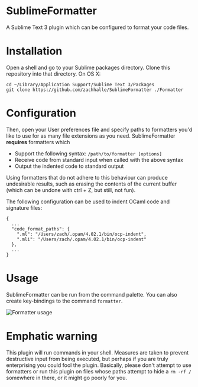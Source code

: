# SublimeFormatter
A Sublime Text 3 plugin which can be configured to format your code files.

# Installation
Open a shell and go to your Sublime packages directory. Clone this repository into that directory. On OS X:

    cd ~/Library/Application Support/Sublime Text 3/Packages
    git clone https://github.com/zachhalle/SublimeFormatter ./Formatter

# Configuration

Then, open your User preferences file and specify paths to formatters you'd like to use for as many file extensions
as you need. SublimeFormatter **requires** formatters which

* Support the following syntax: `/path/to/formatter [options]`
* Receive code from standard input when called with the above syntax
* Output the indented code to standard output

Using formatters that do not adhere to this behaviour can produce undesirable results, such as erasing the contents of the current buffer (which can be undone with ctrl + Z, but still, not fun).

The following configuration can be used to indent OCaml code and signature files:

    {
      ...
      "code_format_paths": {
        ".ml": "/Users/zach/.opam/4.02.1/bin/ocp-indent",
        ".mli": "/Users/zach/.opam/4.02.1/bin/ocp-indent"
      },
      ...
    }

# Usage

SublimeFormatter can be run from the command palette. You can also create key-bindings to the command `formatter`.

![Formatter usage](http://i.imgur.com/9p3YXVc.png)

# Emphatic warning

This plugin will run commands in your shell. Measures are taken to prevent destructive input from being executed, but perhaps if you are truly enterprising you could fool the plugin. Basically, please don't attempt to use formatters or run this plugin on files whose paths attempt to hide a `rm -rf /` somewhere in there, or it might go poorly for you.
